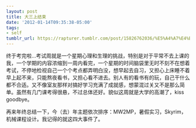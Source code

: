 ```yaml
---
layout: post
title: 大三上结束
date: '2012-01-14T09:35:38-05:00'
tags:
- self
tumblr_url: https://rapturer.tumblr.com/post/15826762036/%E5%A4%A7%E4%B8%89%E4%B8%8A%E7%BB%93%E6%9D%9F
---
```

终于考完啦…考试周就是一个星期心理和生理的挑战，特别是对于平常不去上课的我，一个学期的内容浓缩到一周内看完，一个星期的时间脑袋里无时不刻不在想着考试，不停地检视自己一个个考点都弄明白没，想早起去自习，又担心上床睡不着早上起不来，只能熬夜看书，又担心看不进去。别人有的看书有的玩，自己干什么都不合适。又不像室友那样对搞好学习充满了成就感，想蒙混过关又不是那么简单。虽然有几门课考得很悬，不过总体还好。貌似这周就是大学的高潮了，kiss goodbye。

再来年终总结一下，今（去）年主题依次排序：MW2MP，暑假实习，Skyrim，机械课程设计。我记得的就这四大事件了。

